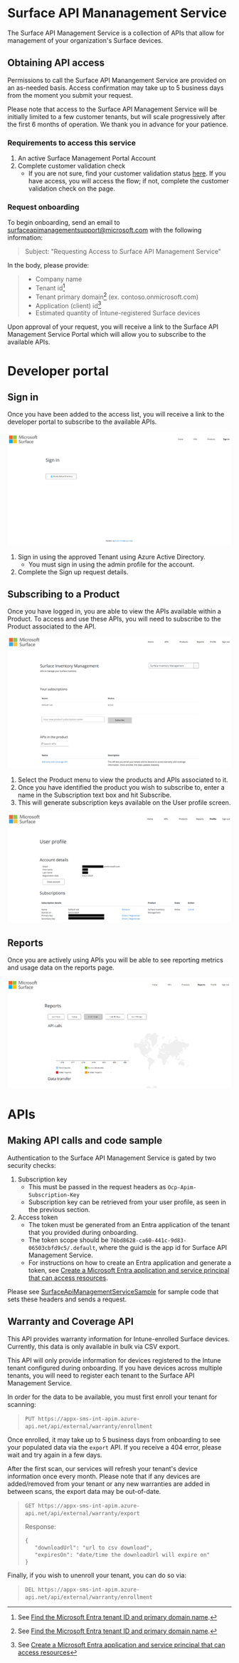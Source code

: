 # Surface API Mananagement Service

The Surface API Management Service is a collection of APIs that allow for management of your organization's Surface devices.

## Obtaining API access
Permissions to call the Surface API Manangement Service are provided on an as-needed basis. Access confirmation may take up to 5 business days from the moment you submit your request.​

Please note that access to the Surface API Management Service will be initially limited to a few customer tenants, but will scale progressively after the first 6 months of operation. We thank you in advance for your patience.

### Requirements to access this service
1. An active Surface Management Portal Account
2. Complete customer validation check
   * If you are not sure, find your customer validation status [here](https://intune.microsoft.com/#view/Microsoft_Azure_Surface/CreateRepairRequestV2.ReactView). If you have access, you will access the flow; if not, complete the customer validation check on the page.

### Request onboarding
To begin onboarding, send an email to surfaceapimanagementsupport@microsoft.com with the following information:

> Subject: "Requesting Access to Surface API Management Service"

In the body, please provide:
> * Company name
> * Tenant id[^1]
> * Tenant primary domain[^1] (ex. contoso.onmicrosoft.com)
> * Application (client) id[^2]
> * Estimated quantity of Intune-registered Surface devices

Upon approval of your request, you will receive a link to the Surface API Management Service Portal which will allow you to subscribe to the available APIs.

[^1]: See [Find the Microsoft Entra tenant ID and primary domain name](https://learn.microsoft.com/en-us/partner-center/find-ids-and-domain-names#find-the-microsoft-entra-tenant-id-and-primary-domain-name).
[^2]: See [Create a Microsoft Entra application and service principal that can access resources](https://learn.microsoft.com/entra/identity-platform/howto-create-service-principal-portal)

# Developer portal

## Sign in

Once you have been added to the access list, you will receive a link to the developer portal to subscribe to the available APIs.

![API Management - Sign in](./docs/images/apim-signin.png)

1. Sign in using the approved Tenant using Azure Active Directory.
   - You must sign in using the admin profile for the account.
2. Complete the Sign up request details.

## Subscribing to a Product

Once you have logged in, you are able to view the APIs available within a Product. To access and use these APIs, you will need to subscribe to the Product associated to the API.

![API Management - Products](./docs/images/apim-products.png)

1. Select the Product menu to view the products and APIs associated to it.
2. Once you have identified the product you wish to subscribe to, enter a name in the Subscription text box and hit Subscribe.
3. This will generate subscription keys available on the User profile screen.

![API Management - User profile](./docs/images/apim-profile.png)

## Reports

Once you are actively using APIs you will be able to see reporting metrics and usage data on the reports page.

![API Management Reports](./docs/images/apim-reports.png)

# APIs

## Making API calls and code sample

Authentication to the Surface API Management Service is gated by two security checks:
1. Subscription key
   - This must be passed in the request headers as `Ocp-Apim-Subscription-Key`
   - Subscription key can be retrieved from your user profile, as seen in the previous section.
2. Access token
   - The token must be generated from an Entra application of the tenant that you provided during onboarding.
   - The token scope should be `76bd8628-ca60-441c-9d83-06503cbfd9c5/.default`, where the guid is the app id for Surface API Management Service.
   - For instructions on how to create an Entra application and generate a token, see [Create a Microsoft Entra application and service principal that can access resources](https://learn.microsoft.com/entra/identity-platform/howto-create-service-principal-portal).

Please see [SurfaceApiManagementServiceSample](./src/SurfaceApiManagementServiceSample/Program.cs) for sample code that sets these headers and sends a request.

## Warranty and Coverage API

This API provides warranty information for Intune-enrolled Surface devices. Currently, this data is only available in bulk via CSV export.

This API will only provide information for devices registered to the Intune tenant configured during onboarding. If you have devices across multiple tenants, you will need to register each tenant to the Surface API Management Service.

In order for the data to be available, you must first enroll your tenant for scanning:

> `PUT https://appx-sms-int-apim.azure-api.net/api/external/warranty/enrollment`

Once enrolled, it may take up to 5 business days from onboarding to see your populated data via the `export` API. If you receive a 404 error, please wait and try again in a few days.

After the first scan, our services will refresh your tenant's device information once every month. Please note that if any devices are added/removed from your tenant or any new warranties are added in between scans, the export data may be out-of-date.

> `GET https://appx-sms-int-apim.azure-api.net/api/external/warranty/export`
>
> Response:
> ```
> {
>    "downloadUrl": "url to csv download",
>    "expiresOn": "date/time the downloadUrl will expire on"
> }
> ```

Finally, if you wish to unenroll your tenant, you can do so via:

> `DEL https://appx-sms-int-apim.azure-api.net/api/external/warranty/enrollment`
